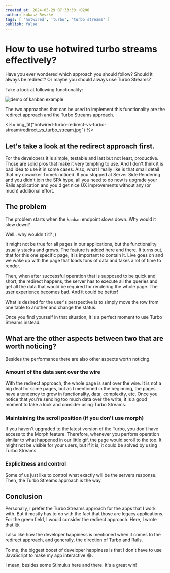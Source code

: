 ```yaml
---
created_at: 2024-05-29 07:33:30 +0200
author: Łukasz Reszke
tags: [ 'hotwired', 'turbo', 'turbo streams' ]
publish: false
---
```


# How to use hotwired turbo streams effectively?

Have you ever wondered which approach you should follow?
Should it always be redirect? Or maybe you should always use Turbo Streams?

Take a look at following functionality:

<div class="not-prose">
<img src="https://arkency-images.s3.eu-central-1.amazonaws.com/hotwired-turbo-redirect-vs-turbo-stream/demo.gif" alt="demo of kanban example"></img>
</div>

The two approaches that can be used to implement this functionality are the redirect approach and the Turbo Streams
approach.

<%= img_fit("hotwired-turbo-redirect-vs-turbo-stream/redirect_vs_turbo_stream.jpg") %>

## Let's take a look at the redirect approach first.

For the developers it is simple, testable and last but not least, productive.
Those are solid pros that make it very tempting to use. And I don't think it is bad idea to use it in some cases.
Also, what I really like is that small detail that my coworker Tomek noticed. If you stopped at Server Side Rendering
and you didn't join the SPA hype, all you need to do now is upgrade your Rails application and you'd get nice UX
improvements without any (or much) additional effort.

## The problem

The problem starts when the `kanban` endpoint slows down. Why would it slow down?

Well.. why wouldn't it? ;)

It might not be true for all pages
in our applications, but the functionality usually stacks and grows. The feature is added here and there. It turns out,
that for this one specific page, it is important to contain it. Live goes on and we wake up with the page that loads
tons of data and takes a lot of time to render.

Then, when after successful operation that is supposed to be quick and short, the redirect happens,
the server has to execute all the queries and get all the data that would be required for
rendering the whole page. The user experience becomes bad. And it could be better!

What is desired for the user's perspective is to simply
move the row from one table to another and change the status.

Once you find yourself in that situation, it is a perfect moment to use Turbo Streams instead.

## What are the other aspects between two that are worth noticing?

Besides the performance there are also other aspects worth noticing.

### Amount of the data sent over the wire

With the redirect approach, the whole page is sent over the wire. It is not a big deal for some pages, but as I
mentioned
in the beginning, the pages have a tendency to grow in functionality, data, complexity, etc. Once you notice that you're
sending too much data over the write, it is a good moment to take a look and consider using Turbo Streams.

### Maintaining the scroll position (if you don't use morph)

If you haven't upgraded to the latest version of the Turbo, you don't have access to the Morph feature.
Therefore, whenever you perform operation similar to what happened in our little gif, the page would scroll to the top.
It might not be visible for your users, but if it is, it could be solved by using Turbo Streams.

### Explicitness and control

Some of us just like to control what exactly will be the servers response. Then, the Turbo Streams approach is the way.

## Conclusion

Personally, I prefer the Turbo Streams approach for the apps that I work with. But it mostly has to do with the
fact that those are legacy applications. For the green field, I would consider the redirect approach. Here, I wrote that
😉.

I also like how the developer happiness is mentioned when it comes to the redirect approach, and generally, the
direction of
Turbo and Rails.

To me, the biggest boost of developer happiness is that I don't have to use JavaScript to make my app
interactive 😂.

I mean, besides some Stimulus here and there. It's a great win!
